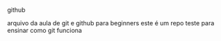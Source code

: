 github

arquivo da aula de git e github para beginners
este é um repo teste para ensinar como git funciona